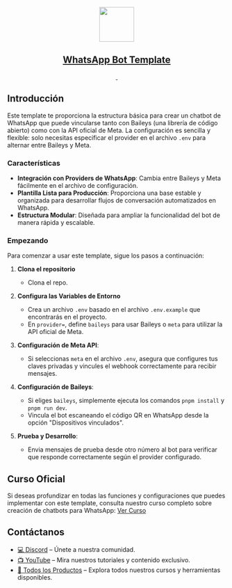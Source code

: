 <p align="center">
  <a href="https://aipaths.teachable.com/">
    <picture>
      <img src="https://builderbot.vercel.app/assets/thumbnail-vector.png" height="80">
    </picture>
    <h2 align="center">WhatsApp Bot Template</h2>
  </a>
</p>

<p align="center">
  <a aria-label="NPM version" href="https://www.npmjs.com/package/@builderbot/bot">
    <img alt="" src="https://img.shields.io/npm/v/@builderbot/bot?color=%2300c200&label=%40bot-whatsapp">
  </a>
  <a aria-label="Join the community on Discord" href="https://discord.gg/9pB5pPbf2m">
    <img alt="" src="https://img.shields.io/discord/915193197645402142?logo=discord">
  </a>
</p>

## Introducción

Este template te proporciona la estructura básica para crear un chatbot de WhatsApp que puede vincularse tanto con Baileys (una librería de código abierto) como con la API oficial de Meta. La configuración es sencilla y flexible: solo necesitas especificar el provider en el archivo `.env` para alternar entre Baileys y Meta.

### Características

- **Integración con Providers de WhatsApp**: Cambia entre Baileys y Meta fácilmente en el archivo de configuración.
- **Plantilla Lista para Producción**: Proporciona una base estable y organizada para desarrollar flujos de conversación automatizados en WhatsApp.
- **Estructura Modular**: Diseñada para ampliar la funcionalidad del bot de manera rápida y escalable.

### Empezando

Para comenzar a usar este template, sigue los pasos a continuación:

1. **Clona el repositorio**
   - Clona el repo.

2. **Configura las Variables de Entorno**
   - Crea un archivo `.env` basado en el archivo `.env.example` que encontrarás en el proyecto.
   - En `provider=`, define `baileys` para usar Baileys o `meta` para utilizar la API oficial de Meta.

3. **Configuración de Meta API**:
   - Si seleccionas `meta` en el archivo `.env`, asegura que configures tus claves privadas y vincules el webhook correctamente para recibir mensajes.

4. **Configuración de Baileys**:
   - Si eliges `baileys`, simplemente ejecuta los comandos `pnpm install` y `pnpm run dev`.
   - Vincula el bot escaneando el código QR en WhatsApp desde la opción "Dispositivos vinculados".

5. **Prueba y Desarrollo**:
   - Envia mensajes de prueba desde otro número al bot para verificar que responde correctamente según el provider configurado.

## Curso Oficial

Si deseas profundizar en todas las funciones y configuraciones que puedes implementar con este template, consulta nuestro curso completo sobre creación de chatbots para WhatsApp:
[Ver Curso](https://aipaths.teachable.com/p/chatbot-whatsapp)

## Contáctanos

- [💻 Discord](https://discord.gg/9pB5pPbf2m) – Únete a nuestra comunidad.
- [📺 YouTube](https://www.youtube.com/channel/UCkk1guGQ6C6I4_XJ2Pa3SiA) – Mira nuestros tutoriales y contenido exclusivo.
- [🛒 Todos los Productos](https://aipaths.teachable.com/courses/) – Explora todos nuestros cursos y herramientas disponibles.